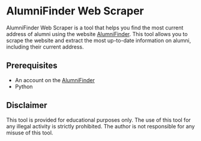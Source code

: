 # AlumniFinder Web Scraper
AlumniFinder Web Scraper is a tool that helps you find the most current address of alumni using the website [AlumniFinder](https://www.alumnifinder.com/). This tool allows you to scrape the website and extract the most up-to-date information on alumni, including their current address.

## Prerequisites
- An account on the [AlumniFinder](https://www.alumnifinder.com/)
- Python

## Disclaimer
This tool is provided for educational purposes only. The use of this tool for any illegal activity is strictly prohibited. The author is not responsible for any misuse of this tool.



